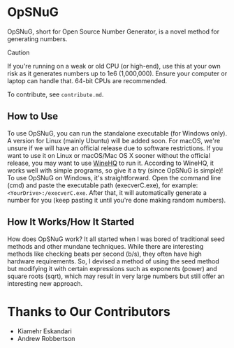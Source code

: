 # OpSNuG

OpSNuG, short for Open Source Number Generator, is a novel method for generating numbers.

> [!CAUTION]
> If you're running on a weak or old CPU (or high-end), use this at your own risk as it generates numbers up to 1e6 (1,000,000). Ensure your computer or laptop can handle that. 64-bit CPUs are recommended.

To contribute, see `contribute.md`.

## How to Use

To use OpSNuG, you can run the standalone executable (for Windows only). A version for Linux (mainly Ubuntu) will be added soon. For macOS, we're unsure if we will have an official release due to software restrictions. If you want to use it on Linux or macOS/Mac OS X sooner without the official release, you may want to use [WineHQ](https://www.winehq.org/) to run it. According to WineHQ, it works well with simple programs, so give it a try (since OpSNuG is simple)! To use OpSNuG on Windows, it's straightforward. Open the command line (cmd) and paste the executable path (execverC.exe), for example: `<YourDrive>:/execverC.exe`. After that, it will automatically generate a number for you (keep pasting it until you're done making random numbers).

## How It Works/How It Started

How does OpSNuG work? It all started when I was bored of traditional seed methods and other mundane techniques. While there are interesting methods like checking beats per second (b/s), they often have high hardware requirements. So, I devised a method of using the seed method but modifying it with certain expressions such as exponents (power) and square roots (sqrt), which may result in very large numbers but still offer an interesting new approach.

# Thanks to Our Contributors

- Kiamehr Eskandari 
- Andrew Robbertson
